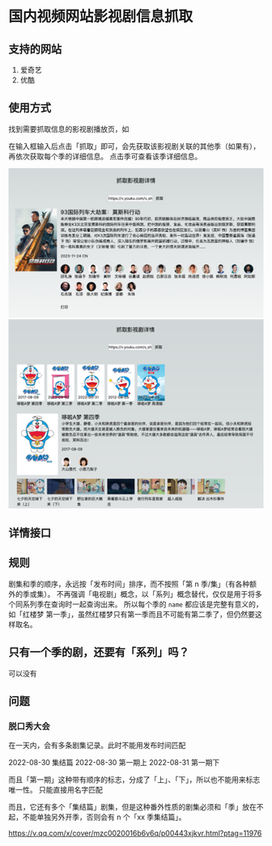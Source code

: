 # 国内视频网站影视剧信息抓取

## 支持的网站

1. 爱奇艺
2. 优酷

## 使用方式

找到需要抓取信息的影视剧播放页，如

在输入框输入后点击「抓取」即可，会先获取该影视剧关联的其他季（如果有），再依次获取每个季的详细信息。
点击季可查看该季详细信息。

![抓取电影](./e1.png)
![抓取电视剧](./e2.png)

## 详情接口

## 规则

剧集和季的顺序，永远按「发布时间」排序，而不按照「第 n 季/集」（有各种额外的季或集）。
不再强调「电视剧」概念，以「系列」概念替代，仅仅是用于将多个同系列季在查询时一起查询出来。
所以每个季的 `name` 都应该是完整有意义的，如「红楼梦 第一季」，虽然红楼梦只有第一季而且不可能有第二季了，但仍然要这样取名。

## 只有一个季的剧，还要有「系列」吗？

可以没有

## 问题

### 脱口秀大会

在一天内，会有多条剧集记录。此时不能用发布时间匹配

2022-08-30 集结篇
2022-08-30 第一期上
2022-08-31 第一期下

而且「第一期」这种带有顺序的标志，分成了「上」、「下」，所以也不能用来标志唯一性。
只能直接用名字匹配

而且，它还有多个「集结篇」剧集，但是这种番外性质的剧集必须和「季」放在不起，不能单独另外开季，否则会有 n 个「xx 季集结篇」。

<!-- 那么，番外、彩蛋等，一律从 10001 开始？ -->

https://v.qq.com/x/cover/mzc0020016b6v6q/p00443xjkvr.html?ptag=11976
